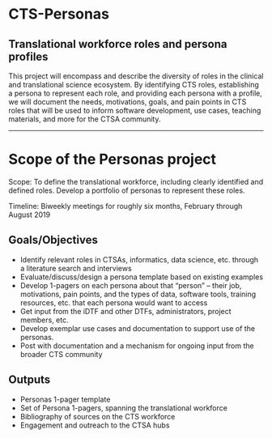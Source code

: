 # CTS-Personas
## Translational workforce roles and persona profiles

This project will encompass and describe the diversity of roles in the clinical and translational science ecosystem. By identifying CTS roles, establishing a persona to represent each role, and providing each persona with a profile, we will document the needs, motivations, goals, and pain points in CTS roles that will be used to inform software development, use cases, teaching materials, and more for the CTSA community. 
_______________

# Scope of the Personas project

Scope: To define the translational workforce, including clearly identified and defined roles. Develop a portfolio of personas to represent these roles.

Timeline: Biweekly meetings for roughly six months, February through August 2019

## Goals/Objectives
* Identify relevant roles in CTSAs, informatics, data science, etc. through a literature search and interviews
* Evaluate/discuss/design a persona template based on existing examples
* Develop 1-pagers on each persona about that “person” – their job, motivations, pain points, and the types of data, software tools, training resources, etc. that each persona would want to access
* Get input from the iDTF and other DTFs, administrators, project members, etc.
* Develop exemplar use cases and documentation to support use of the personas.
* Post with documentation and a mechanism for ongoing input from the broader CTS community

## Outputs
* Personas 1-pager template
* Set of Persona 1-pagers, spanning the translational workforce
* Bibliography of sources on the CTS workforce
* Engagement and outreach to the CTSA hubs
